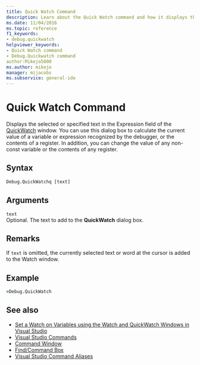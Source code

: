 ```yaml
---
title: Quick Watch Command
description: Learn about the Quick Watch command and how it displays the selected or specified text in the Expression field of the QuickWatch window.
ms.date: 11/04/2016
ms.topic: reference
f1_keywords:
- debug.quickwatch
helpviewer_keywords:
- Quick Watch command
- Debug.Quickwatch command
author:Mikejo5000
ms.author: mikejo
manager: mijacobs
ms.subservice: general-ide
---
```

# Quick Watch Command

Displays the selected or specified text in the Expression field of the [QuickWatch](../../debugger/watch-and-quickwatch-windows.md) window. You can use this dialog box to calculate the current value of a variable or expression recognized by the debugger, or the contents of a register. In addition, you can change the value of any non-const variable or the contents of any register.

## Syntax

```cmd
Debug.QuickWatchq [text]
```

## Arguments

`text`\
Optional. The text to add to the **QuickWatch** dialog box.

## Remarks

If `text` is omitted, the currently selected text or word at the cursor is added to the Watch window.

## Example

```cmd
>Debug.QuickWatch
```

## See also

- [Set a Watch on Variables using the Watch and QuickWatch Windows in Visual Studio](../../debugger/watch-and-quickwatch-windows.md)
- [Visual Studio Commands](../../ide/reference/visual-studio-commands.md)
- [Command Window](../../ide/reference/command-window.md)
- [Find/Command Box](../../ide/find-command-box.md)
- [Visual Studio Command Aliases](../../ide/reference/visual-studio-command-aliases.md)
